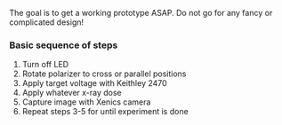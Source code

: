 
The goal is to get a working prototype ASAP. Do not go for any fancy or complicated design!

### Basic sequence of steps

1. Turn off LED
2. Rotate polarizer to cross or parallel positions
3. Apply target voltage with Keithley 2470
4. Apply whatever x-ray dose
5. Capture image with Xenics camera
6. Repeat steps 3-5 for until experiment is done